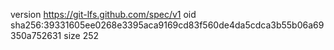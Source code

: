 version https://git-lfs.github.com/spec/v1
oid sha256:39331605ee0268e3395aca9169cd83f560de4da5cdca3b55b06a69350a752631
size 252

